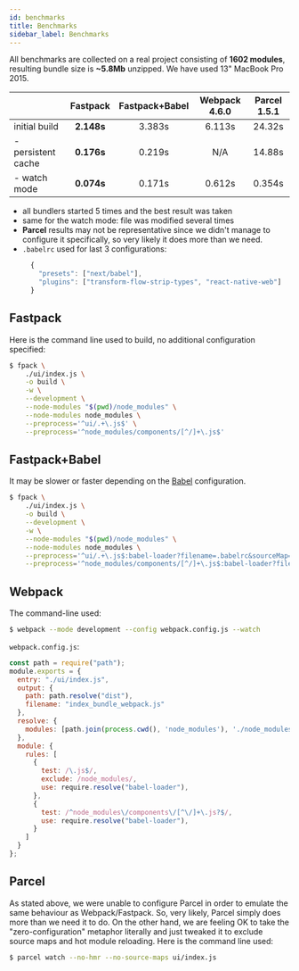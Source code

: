 ```yaml
---
id: benchmarks
title: Benchmarks
sidebar_label: Benchmarks
---
```


All benchmarks are collected on a real project consisting of **1602 modules**,
resulting bundle size is **~5.8Mb** unzipped.  We have used 13" MacBook Pro 2015.


|                       |Fastpack|Fastpack+Babel|Webpack 4.6.0|Parcel 1.5.1
|-----------------------|:------:|:------------:|:-----:|:----:
|initial build          | **2.148s**  | 3.383s | 6.113s | 24.32s
|- persistent cache | **0.176s**  | 0.219s | N/A | 14.88s
|- watch mode   | **0.074s**  | 0.171s | 0.612s  | 0.354s


- all bundlers started 5 times and the best result was taken
- same for the watch mode: file was modified several times
- **Parcel** results may not be representative since we didn't manage to
  configure it specifically, so very likely it does more than we need.
- `.babelrc` used for last 3 configurations:
  ```JavaScript
    {
      "presets": ["next/babel"],
      "plugins": ["transform-flow-strip-types", "react-native-web"]
    }
  ```

## Fastpack

Here is the command line used to build, no additional configuration specified:

```Bash
$ fpack \
    ./ui/index.js \
    -o build \
    -w \
    --development \
    --node-modules "$(pwd)/node_modules" \
    --node-modules node_modules \
    --preprocess='^ui/.+\.js$' \
    --preprocess='^node_modules/components/[^/]+\.js$'
```

## Fastpack+Babel

It may be slower or faster depending on the [Babel](http://babeljs.io/)
configuration.

```Bash
$ fpack \
    ./ui/index.js \
    -o build \
    --development \
    -w \
    --node-modules "$(pwd)/node_modules" \
    --node-modules node_modules \
    --preprocess='^ui/.+\.js$:babel-loader?filename=.babelrc&sourceMap=false' \
    --preprocess='^node_modules/components/[^/]+\.js$:babel-loader?filename=.babelrc&sourceMap=false'
```

## Webpack

The command-line used:
```Bash
$ webpack --mode development --config webpack.config.js --watch
```

`webpack.config.js`:
```JavaScript
const path = require("path");
module.exports = {
  entry: "./ui/index.js",
  output: {
    path: path.resolve("dist"),
    filename: "index_bundle_webpack.js"
  },
  resolve: {
    modules: [path.join(process.cwd(), 'node_modules'), './node_modules']
  },
  module: {
    rules: [
      {
        test: /\.js$/,
        exclude: /node_modules/,
        use: require.resolve("babel-loader"),
      },
      {
        test: /^node_modules\/components\/[^\/]+\.js?$/,
        use: require.resolve("babel-loader"),
      }
    ]
  }
};
```

## Parcel

As stated above, we were unable to configure Parcel in order to emulate the same
behaviour as Webpack/Fastpack. So, very likely, Parcel simply does more than we
need it to do. On the other hand, we are feeling OK to take the
"zero-configuration" metaphor literally and just tweaked it to exclude
source maps and hot module reloading. Here is the command line used:

```Bash
$ parcel watch --no-hmr --no-source-maps ui/index.js
```

